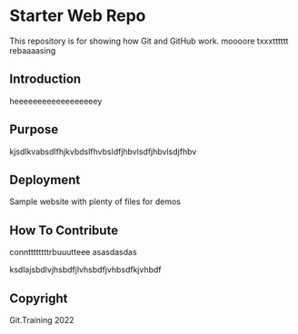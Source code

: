 # Starter Web Repo

This repository is for showing how Git and GitHub work.
moooore txxxtttttt rebaaaasing

## Introduction

heeeeeeeeeeeeeeeeeey

## Purpose

kjsdlkvabsdlfhjkvbdslfhvbsldfjhbvlsdfjhbvlsdjfhbv

## Deployment

Sample website with plenty of files for demos

## How To Contribute

connttttttttrbuuutteee
asasdasdas

ksdlajsbdlvjhsbdfjlvhsbdfjvhbsdfkjvhbdf

## Copyright

Git.Training 2022